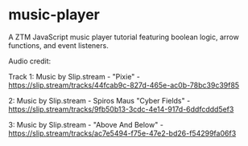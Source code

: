 # music-player
A ZTM JavaScript music player tutorial featuring boolean logic, arrow functions, and event listeners.

Audio credit:

Track 1: Music by Slip.stream - "Pixie" - https://slip.stream/tracks/44fcab9c-827d-465e-ac0b-78bc39c39f85

2: Music by Slip.stream - Spiros Maus "Cyber Fields" - https://slip.stream/tracks/9fb50b13-3cdc-4e14-917d-6ddfcddd5ef3

3: Music by Slip.stream - "Above And Below" - https://slip.stream/tracks/ac7e5494-f75e-47e2-bd26-f54299fa06f3
